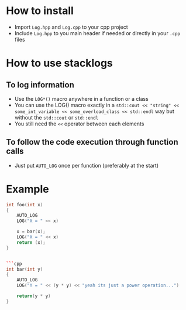 # How to install
- Import `Log.hpp` and `Log.cpp` to your cpp project
- Include `Log.hpp` to you main header if needed or directly in your `.cpp` files

# How to use stacklogs
## To log information
- Use the `LOG*()` macro anywhere in a function or a class
- You can use the LOG() macro exactly in a `std::cout << "string" << some_int_variable << some_overload_class << std::endl` way
but without the `std::cout` or `std::endl`
- You still need the `<<` operator between each elements
## To follow the code execution through function calls
- Just put `AUTO_LOG` once per function (preferably at the start)

# Example
```cpp
int foo(int x)
{
	AUTO_LOG
	LOG("X = " << x)

	x = bar(x);
	LOG("X = " << x)
	return (x);
}


```cpp
int bar(int y)
{
	AUTO_LOG
	LOG("Y = " << (y * y) << "yeah its just a power operation...")

	return(y * y)
}
```
